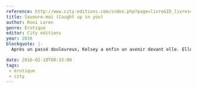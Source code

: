 ```yaml
---
reference: http://www.city-editions.com/index.php?page=livre&ID_livres=500&ID_auteurs=69
title: Savoure-moi (Caught up in you)
author: Roni Loren
genre: Érotique
editor: City éditions
year: 2016
blockquote: |-
  Après un passé douloureux, Kelsey a enfin un avenir devant elle. Elle a même réussi à dénicher un boulot de serveuse pour payer ses études à l’école de cuisine. C’est là qu’elle rencontre Wyatt, son client préféré, un bel homme sur lequel elle fantasme en secret. Wyatt n’a pas de place dans sa vie pour une relation sérieuse, mais la jeune serveuse l’attire. Alors, quand il a besoin de quelqu’un pour jouer le rôle de sa petite amie le temps d’un important week-end d’affaires, il fait appel à Kelsey. La jeune femme découvre alors que Wyatt est un homme de pouvoir. Quand il veut quelque chose, il a l’habitude d’être obéi et de l’obtenir. Et désormais, ce qu’il veut, c’est elle…Elle découvre ses fantasmes les plus secrets. Avec gourmandise…

date: 2016-02-10T08:33:00
tags:
 - érotique
 - city
---
```

